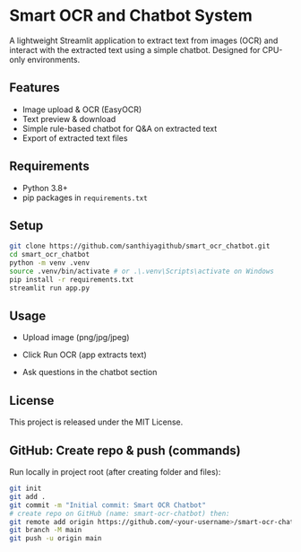 
# Smart OCR and Chatbot System


A lightweight Streamlit application to extract text from images (OCR) and interact with the extracted text using a simple chatbot. Designed for CPU-only environments.


## Features
- Image upload & OCR (EasyOCR)
- Text preview & download
- Simple rule-based chatbot for Q&A on extracted text
- Export of extracted text files


## Requirements
- Python 3.8+
- pip packages in `requirements.txt`


## Setup
```bash
git clone https://github.com/santhiyagithub/smart_ocr_chatbot.git
cd smart_ocr_chatbot
python -m venv .venv
source .venv/bin/activate # or .\.venv\Scripts\activate on Windows
pip install -r requirements.txt
streamlit run app.py
```


## Usage

- Upload image (png/jpg/jpeg)

- Click Run OCR (app extracts text)

- Ask questions in the chatbot section

## License

This project is released under the MIT License.

## GitHub: Create repo & push (commands)


Run locally in project root (after creating folder and files):


```bash
git init
git add .
git commit -m "Initial commit: Smart OCR Chatbot"
# create repo on GitHub (name: smart-ocr-chatbot) then:
git remote add origin https://github.com/<your-username>/smart-ocr-chatbot.git
git branch -M main
git push -u origin main
```
